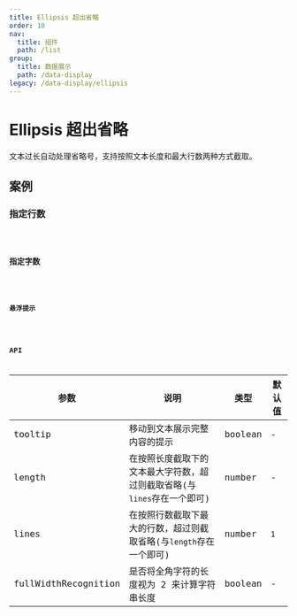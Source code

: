 ```yaml
---
title: Ellipsis 超出省略
order: 10
nav:
  title: 组件
  path: /list
group:
  title: 数据展示
  path: /data-display
legacy: /data-display/ellipsis
---
```


# Ellipsis 超出省略

文本过长自动处理省略号，支持按照文本长度和最大行数两种方式截取。

## 案例

### 指定行数

<code src="./demo/demo1.tsx" />

### 指定字数

<code src="./demo/demo2.tsx" />

### 悬浮提示

<code src="./demo/demo3.tsx" />

## API

| 参数 | 说明 | 类型 | 默认值 |
| --- | --- | --- | --- |
| tooltip | 移动到文本展示完整内容的提示 | boolean | - |
| length | 在按照长度截取下的文本最大字符数，超过则截取省略(与`lines`存在一个即可) | number | - |
| lines | 在按照行数截取下最大的行数，超过则截取省略(与`length`存在一个即可) | number | `1` |
| fullWidthRecognition | 是否将全角字符的长度视为 2 来计算字符串长度 | boolean | - |
